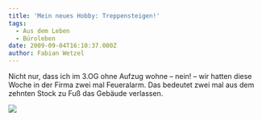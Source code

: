 ```yaml
---
title: 'Mein neues Hobby: Treppensteigen!'
tags:
  - Aus dem Leben
  - Büroleben
date: 2009-09-04T16:10:37.000Z
author: Fabian Wetzel
---
```


Nicht nur, dass ich im 3.OG ohne Aufzug wohne – nein! – wir hatten diese Woche in der Firma zwei mal Feueralarm. Das bedeutet zwei mal aus dem zehnten Stock zu Fuß das Gebäude verlassen.

![](https://az275061.vo.msecnd.net/blogmedia/2009/09/2009090310.56.04.jpg)


